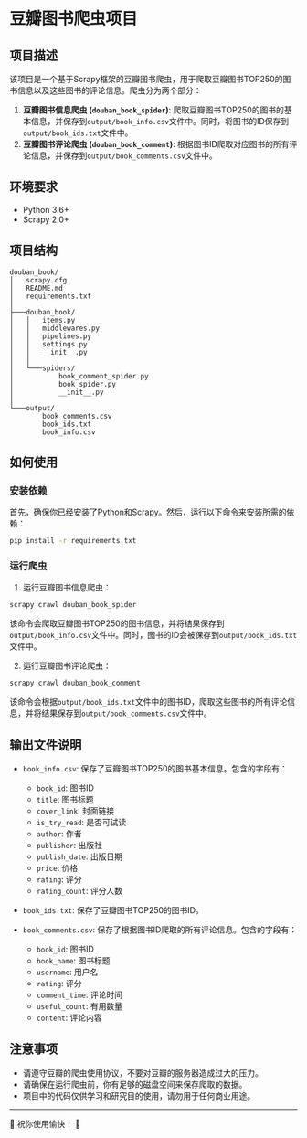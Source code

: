 # 豆瓣图书爬虫项目

## 项目描述
该项目是一个基于Scrapy框架的豆瓣图书爬虫，用于爬取豆瓣图书TOP250的图书信息以及这些图书的评论信息。爬虫分为两个部分：

1. **豆瓣图书信息爬虫 (`douban_book_spider`)**: 爬取豆瓣图书TOP250的图书的基本信息，并保存到`output/book_info.csv`文件中。同时，将图书的ID保存到`output/book_ids.txt`文件中。
2. **豆瓣图书评论爬虫 (`douban_book_comment`)**: 根据图书ID爬取对应图书的所有评论信息，并保存到`output/book_comments.csv`文件中。

## 环境要求

- Python 3.6+
- Scrapy 2.0+

## 项目结构
```
douban_book/
│   scrapy.cfg
│   README.md
│   requirements.txt
│
├───douban_book/
│   │   items.py
│   │   middlewares.py
│   │   pipelines.py
│   │   settings.py
│   │   __init__.py
│   │
│   └───spiders/
│           book_comment_spider.py
│           book_spider.py
│           __init__.py
│
└───output/
        book_comments.csv
        book_ids.txt
        book_info.csv
```

## 如何使用

### 安装依赖
首先，确保你已经安装了Python和Scrapy。然后，运行以下命令来安装所需的依赖：

```bash
pip install -r requirements.txt
```

### 运行爬虫

1. 运行豆瓣图书信息爬虫：

```bash
scrapy crawl douban_book_spider
```

该命令会爬取豆瓣图书TOP250的图书信息，并将结果保存到`output/book_info.csv`文件中。同时，图书的ID会被保存到`output/book_ids.txt`文件中。

2. 运行豆瓣图书评论爬虫：

```bash
scrapy crawl douban_book_comment
```

该命令会根据`output/book_ids.txt`文件中的图书ID，爬取这些图书的所有评论信息，并将结果保存到`output/book_comments.csv`文件中。

## 输出文件说明

- `book_info.csv`: 保存了豆瓣图书TOP250的图书基本信息。包含的字段有：
  - `book_id`: 图书ID
  - `title`: 图书标题
  - `cover_link`: 封面链接
  - `is_try_read`: 是否可试读
  - `author`: 作者
  - `publisher`: 出版社
  - `publish_date`: 出版日期
  - `price`: 价格
  - `rating`: 评分
  - `rating_count`: 评分人数

- `book_ids.txt`: 保存了豆瓣图书TOP250的图书ID。

- `book_comments.csv`: 保存了根据图书ID爬取的所有评论信息。包含的字段有：
  - `book_id`: 图书ID
  - `book_name`: 图书标题
  - `username`: 用户名
  - `rating`: 评分
  - `comment_time`: 评论时间
  - `useful_count`: 有用数量
  - `content`: 评论内容

## 注意事项

- 请遵守豆瓣的爬虫使用协议，不要对豆瓣的服务器造成过大的压力。
- 请确保在运行爬虫前，你有足够的磁盘空间来保存爬取的数据。
- 项目中的代码仅供学习和研究目的使用，请勿用于任何商业用途。

---

🎉 祝你使用愉快！ 🎉